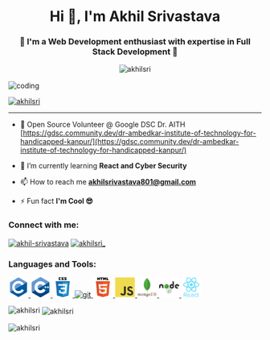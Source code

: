 <h1 align="center">Hi 👋, I'm Akhil Srivastava</h1>
<h3 align="center">👀 I'm a <b>Web Development</b> enthusiast with expertise in Full Stack Development 🍁</h3>

<p align="center"> <img src="https://komarev.com/ghpvc/?username=akhilsri&label=Profile%20views&color=0e75b6&style=flat" alt="akhilsri" /> </p>

<img align="center" alt="coding" width="400" src="https://user-images.githubusercontent.com/55389276/140866485-8fb1c876-9a8f-4d6a-98dc-08c4981eaf70.gif">


<p align="left" style.top-margin = "5px"> <a href="https://github.com/ryo-ma/github-profile-trophy"><img src="https://github-profile-trophy.vercel.app/?username=akhilsri" alt="akhilsri" /></a> </p><hr>

- 🔭 Open Source Volunteer @ Google DSC Dr. AITH [https://gdsc.community.dev/dr-ambedkar-institute-of-technology-for-handicapped-kanpur/](https://gdsc.community.dev/dr-ambedkar-institute-of-technology-for-handicapped-kanpur/)

- 🌱 I’m currently learning **React and Cyber Security**

- 📫 How to reach me **akhilsrivastava801@gmail.com**

- ⚡ Fun fact **I'm Cool 😎**

<h3 align="left">Connect with me:</h3>
<p align="left">
<a href="https://linkedin.com/in/akhil-srivastava-83155725a/" target="blank"><img align="center" src="https://raw.githubusercontent.com/rahuldkjain/github-profile-readme-generator/master/src/images/icons/Social/linked-in-alt.svg" alt="akhil-srivastava" height="30" width="40" /></a>
<a href="https://instagram.com/akhilsri_" target="blank"><img align="center" src="https://raw.githubusercontent.com/rahuldkjain/github-profile-readme-generator/master/src/images/icons/Social/instagram.svg" alt="akhilsri_" height="30" width="40" /></a>
</p>

<h3 align="left">Languages and Tools:</h3>
<p align="left"> <a href="https://www.cprogramming.com/" target="_blank" rel="noreferrer"> <img src="https://raw.githubusercontent.com/devicons/devicon/master/icons/c/c-original.svg" alt="c" width="40" height="40"/> </a> <a href="https://www.w3schools.com/cpp/" target="_blank" rel="noreferrer"> <img src="https://raw.githubusercontent.com/devicons/devicon/master/icons/cplusplus/cplusplus-original.svg" alt="cplusplus" width="40" height="40"/> </a> <a href="https://www.w3schools.com/css/" target="_blank" rel="noreferrer"> <img src="https://raw.githubusercontent.com/devicons/devicon/master/icons/css3/css3-original-wordmark.svg" alt="css3" width="40" height="40"/> </a> <a href="https://git-scm.com/" target="_blank" rel="noreferrer"> <img src="https://www.vectorlogo.zone/logos/git-scm/git-scm-icon.svg" alt="git" width="40" height="40"/> </a> <a href="https://www.w3.org/html/" target="_blank" rel="noreferrer"> <img src="https://raw.githubusercontent.com/devicons/devicon/master/icons/html5/html5-original-wordmark.svg" alt="html5" width="40" height="40"/> </a> <a href="https://developer.mozilla.org/en-US/docs/Web/JavaScript" target="_blank" rel="noreferrer"> <img src="https://raw.githubusercontent.com/devicons/devicon/master/icons/javascript/javascript-original.svg" alt="javascript" width="40" height="40"/> </a> <a href="https://www.mongodb.com/" target="_blank" rel="noreferrer"> <img src="https://raw.githubusercontent.com/devicons/devicon/master/icons/mongodb/mongodb-original-wordmark.svg" alt="mongodb" width="40" height="40"/> </a> <a href="https://nodejs.org" target="_blank" rel="noreferrer"> <img src="https://raw.githubusercontent.com/devicons/devicon/master/icons/nodejs/nodejs-original-wordmark.svg" alt="nodejs" width="40" height="40"/> </a> <a href="https://reactjs.org/" target="_blank" rel="noreferrer"> <img src="https://raw.githubusercontent.com/devicons/devicon/master/icons/react/react-original-wordmark.svg" alt="react" width="40" height="40"/> </a> </p>

<p><img align="left" src="https://github-readme-stats.vercel.app/api/top-langs?username=akhilsri&show_icons=true&locale=en&layout=compact" alt="akhilsri" /></p>

<p>&nbsp;<img align="center" src="https://github-readme-stats.vercel.app/api?username=akhilsri&show_icons=true&locale=en" alt="akhilsri" /></p>

<p><img align="center" src="https://github-readme-streak-stats.herokuapp.com/?user=akhilsri&" alt="akhilsri" /></p>

